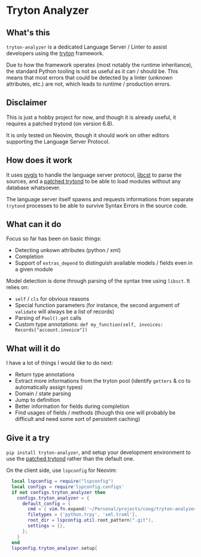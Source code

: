 # Tryton Analyzer

## What's this

`tryton-analyzer` is a dedicated Language Server / Linter to assist developers
using the [tryton](https://www.tryton.org/) framework.

Due to how the framework operates (most notably the runtime inheritance), the
standard Python tooling is not as useful as it can / should be. This means that
most errors that could be detected by a linter (unknown attributes, etc.)
are not, which leads to runtime / production errors.

## Disclaimer

This is just a hobby project for now, and though it is already useful, it
requires a patched trytond (on version 6.8).

It is only tested on Neovim, though it should work on other editors supporting
the Language Server Protocol.

## How does it work

It uses [pygls](https://pygls.readthedocs.io/en/latest/) to handle the language
server protocol, [libcst](https://libcst.readthedocs.io/en/latest) to parse the
sources, and a [patched
trytond](https://github.com/jcavallo/tryton/tree/db_less_pools) to be able to
load modules without any database whatsoever.

The language server itself spawns and requests informations from separate `trytond`
processes to be able to survive Syntax Errors in the source code.

## What can it do

Focus so far has been on basic things:
- Detecting unkown attributes (python / xml)
- Completion
- Support of `extras_depend` to distinguish available models / fields even in a
given module

Model detection is done through parsing of the syntax tree using `libsct`. It
relies on:
- `self` / `cls` for obvious reasons
- Special function parameters (for instance, the second argument of `validate`
    will always be a list of records)
- Parsing of `Pool().get` calls
- Custom type annotations: `def my_function(self, invoices: Records["account.invoice"])`

## What will it do

I have a lot of things I would like to do next:
- Return type annotations
- Extract more informations from the tryton pool (identify `getters` & co to 
    automatically assign types)
- Domain / state parsing
- Jump to definition
- Better information for fields during completion
- Find usages of fields / methods (though this one will probably be difficult
    and need some sort of persistent caching)

## Give it a try

`pip install tryton-analyzer`, and setup your development environment to use
the [patched trytond](https://github.com/jcavallo/tryton/tree/db_less_pools)
rather than the default one.

On the client side, use `lspconfig` for Neovim:

```lua
  local lspconfig = require("lspconfig")
  local configs = require'lspconfig.configs'
  if not configs.tryton_analyzer then
    configs.tryton_analyzer = {
      default_config = {
        cmd = { vim.fn.expand('~/Personal/projects/coog/tryton-analyzer/launcher') },
        filetypes = {'python.trpy', 'xml.trxml'},
        root_dir = lspconfig.util.root_pattern(".git"),
        settings = {},
      };
    }
  end
  lspconfig.tryton_analyzer.setup{
```
